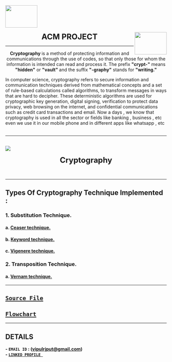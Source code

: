 <div class="row">
  <div class="column">
  <img src="https://user-images.githubusercontent.com/72446442/132806094-48161408-8670-4700-bed5-f7670b179b67.png" width = 100 height = 70  align ="left"> 
    
</div>

<p style = "text-align: center" ><font size="5"><b> ACM PROJECT </b></font>  <img src="https://user-images.githubusercontent.com/72446442/132806094-48161408-8670-4700-bed5-f7670b179b67.png" width = 100 height = 70 align = "right"> 
<hr>

<p style = "text-align: center"><b> Cryptography </b> is a method of protecting information and communications through the use of codes, so that only those for whom the information is intended can read and process it. The prefix <b>"crypt-"</b> means <b>"hidden"</b> or <b>"vault" </b> and the suffix <b>"-graphy"</b> stands for <b>"writing."</b>
  
  In computer science, cryptography refers to secure information and communication techniques derived from mathematical concepts and a set of rule-based calculations called algorithms, to transform messages in ways that are hard to decipher. These deterministic algorithms are used for cryptographic key generation, digital signing, verification to protect data privacy, web browsing on the internet, and confidential communications such as credit card transactions and email. Now a days , we know that cryptography is used in all the sector or fields like banking , business , etc even we use it in our mobile phone and in different apps like whatsapp , etc 
<br>
</br>

<hr>
</hr>
<br>
<img src="https://user-images.githubusercontent.com/72446442/132803933-c37b3638-9d63-4c06-95fd-6d669811782c.png" >
<p style ="text-align: center"><font size="5"> <b>Cryptography</b></font> </p> 


<br>
<hr>

## Types Of Cryptography Technique Implemented :
### 1. Substitution Technique.
#### a. [Ceaser technique.](https://github.com/vipul-2003/ACM-PROJECT/tree/main/ENCRYPTION%20TECHNIQUES/ceaser_encryption)
#### b. [Keyword technique.](https://github.com/vipul-2003/ACM-PROJECT/tree/main/ENCRYPTION%20TECHNIQUES/keyword_encryption)
#### c. [Vigenere technique.](https://github.com/vipul-2003/ACM-PROJECT/tree/main/ENCRYPTION%20TECHNIQUES/vigenere_encryption)
### 2. Transposition Technique.
#### a. [Vernam technique.](https://github.com/vipul-2003/ACM-PROJECT/tree/main/ENCRYPTION%20TECHNIQUES/vernam_encryption)

<hr>

##  [`Source File`](https://github.com/vipul-2003/ACM-PROJECT/blob/main/main.cpp)

## [`Flowchart`](https://whimsical.com/cryptography-67Gfj8QufPBmgJDHY6fzoC)



<hr>

## DETAILS 

<b> - `EMAIL ID` : (vipulrjput@gmail.com)       </b>               
<b> - [`LINKED PROFILE `](https://www.linkedin.com/in/vipul-kumar-singh-a36974192/)
</b>
 
